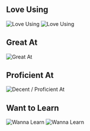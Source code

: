 ## Love Using

![Love Using](https://skillicons.dev/icons?i=svelte,rust,ts)
![Love Using](https://skillicons.dev/icons?i=nodejs,pnpm,vite,neovim)


## Great At

![Great At](
https://skillicons.dev/icons?i=c,cs,cpp,css,html,js,express,react,solidjs,nextjs,tailwind,r,vscode&perline=15)


## Proficient At

![Decent / Proficient At](
https://skillicons.dev/icons?i=kotlin,py,dart,regex,sass,prisma,docker,postman,arduino,androidstudio&perline=15
)

## Want to Learn

![Wanna Learn](https://skillicons.dev/icons?i=go,dotnet,swift,wasm,ocaml,redux,astro)
![Wanna Learn](https://skillicons.dev/icons?i=vue,alpinejs,remix,lit,htmx,scala,lua,haskell,elixir,graphql,redis,pytorch,bash,unreal,linux&perline=16)

